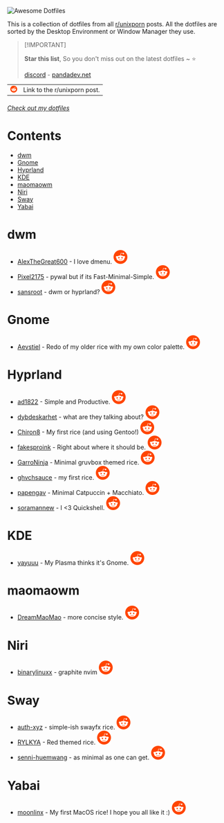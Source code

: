 ![Awesome Dotfiles](https://github.com/user-attachments/assets/03378437-efa3-4971-b4ec-de2b6aae484a)


This is a collection of dotfiles from all [r/unixporn](https://www.reddit.com/r/unixporn/) posts. All the dotfiles are sorted by the Desktop Environment or Window Manager they use.

> \[!IMPORTANT]
>
> **Star this list**, So you don't miss out on the latest dotfiles \~ ⭐️
>
> [discord](https://discord.gg/invite/Y7SbYphVw9) - [pandadev.net](https://pandadev.net)

<table>
  <tbody>
    <tr>
      <td>
        <img src="/assets/reddit.svg" width="16px"/>
      </td>
      <td>Link to the r/unixporn post.</td>
    </tr>
  </tbody>
</table>

###### [Check out my dotfiles](https://github.com/0PandaDEV/dotfiles)



# Contents

- [dwm](#dwm)
- [Gnome](#gnome)
- [Hyprland](#hyprland)
- [KDE](#kde)
- [maomaowm](#maomaowm)
- [Niri](#niri)
- [Sway](#sway)
- [Yabai](#yabai)

# dwm

- [AlexTheGreat600](https://github.com/AlexTheGreat600/personal-dotfiles) - I love dmenu. [![reddit][reddit]](https://www.reddit.com/r/unixporn/comments/1l4hm8r/dwm_i_love_dmenu/)
- [Pixel2175](https://github.com/pixel2175/dots) - pywal but if its Fast-Minimal-Simple. [![reddit][reddit]](https://www.reddit.com/r/unixporn/comments/1l8hmzh/walrs_pywal_but_if_its_fastminimalsimple_with_dwm/)
- [sansroot](https://github.com/sansroot/dwm-dots) - dwm or hyprland? [![reddit][reddit]](https://www.reddit.com/r/unixporn/comments/1l7s0ak/dwm_or_hyprland/)

# Gnome

- [Aevstiel](https://github.com/Aevstiel/Lycia-Dots/) - Redo of my older rice with my own color palette. [![reddit][reddit]](https://www.reddit.com/r/unixporn/comments/1l8j5au/oc_gnome_redo_of_my_older_rice_with_my_own_color/)

# Hyprland

- [ad1822](https://github.com/ad1822/hyprdots) - Simple and Productive. [![reddit][reddit]](https://www.reddit.com/r/unixporn/comments/1l858m2/hyprland_simple_and_productive/)
- [dybdeskarhet](https://github.com/dybdeskarphet/dotfiles) - what are they talking about? [![reddit][reddit]](https://www.reddit.com/r/unixporn/comments/1l9ofd5/hyprland_what_are_they_talking_about/)
- [Chiron8](https://github.com/Chiron8/Glaciera-Dots) - My first rice (and using Gentoo!) [![reddit][reddit]](https://www.reddit.com/r/unixporn/comments/1l6jpyz/hyprland_my_first_rice_and_using_gentoo/)
- [fakesproink](https://github.com/fakesproink/NixOS-Configuration) - Right about where it should be. [![reddit][reddit]](https://www.reddit.com/r/unixporn/comments/1l640yq/hyprland_right_about_where_it_should_be/)
- [GarroNinja](https://github.com/GarroNinja/gruvbox-hyprland) - Minimal gruvbox themed rice. [![reddit][reddit]](https://www.reddit.com/r/unixporn/comments/1l72g6n/hyprland_minimal_gruvbox_themed_rice/)
- [ghvchsauce](https://github.com/ghvchsauce/dotfiles) - my first rice. [![reddit][reddit]](https://www.reddit.com/r/unixporn/comments/1l9nguq/hyprland_my_first_rice/)
- [papengav](https://github.com/papengav/dotfiles) - Minimal Catpuccin + Macchiato. [![reddit][reddit]](https://www.reddit.com/r/unixporn/comments/1l7es0j/hyprland_minimal_catpuccin_macchiato/)
- [soramannew](https://github.com/caelestia-dots/shell) - I <3 Quickshell. [![reddit][reddit]](https://www.reddit.com/r/unixporn/comments/1l5ll27/hyprland_i_3_quickshell/)

# KDE

- [yayuuu](https://github.com/yayuuu/my-configs/) - My Plasma thinks it's Gnome. [![reddit][reddit]](https://www.reddit.com/r/unixporn/comments/1l96act/kde_my_plasma_thinks_its_gnome/)

# maomaowm

- [DreamMaoMao](https://github.com/DreamMaoMao/dotfile) - more concise style. [![reddit][reddit]](https://www.reddit.com/r/unixporn/comments/1l65s00/maomaowm_more_concise_style/)

# Niri

- [binarylinuxx](https://github.com/binarylinuxx/graphite-nvim) - graphite nvim [![reddit][reddit]](https://www.reddit.com/r/unixporn/comments/1l8b3vj/niri_graphite_ignis_widgets/)

# Sway

- [auth-xyz](https://github.com/auth-xyz/sway) - simple-ish swayfx rice. [![reddit][reddit]](https://www.reddit.com/r/unixporn/comments/1l7rm37/sway_simpleish_swayfx_rice/)
- [RYLKYA](https://github.com/RYLKYA/rylkya.dotfiles) - Red themed rice. [![reddit][reddit]](https://www.reddit.com/r/unixporn/comments/1l3xwpc/swayfx_red_themed_rice/)
- [senni-huemwang](https://github.com/senni-huemwang/dotfiles) - as minimal as one can get. [![reddit][reddit]](https://www.reddit.com/r/unixporn/comments/1l4ohod/sway_as_minimal_as_one_can_get/)

# Yabai

- [moonlinx](https://github.com/moonlinx/dotfiles) - My first MacOS rice! I hope you all like it :) [![reddit][reddit]](https://www.reddit.com/r/unixporn/comments/1l4eoyc/yabai_my_first_macos_rice_i_hope_you_all_like_it/)

[reddit]: /assets/reddit.svg
